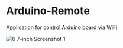 # Arduino-Remote
Application for control Arduino board via WiFi

![6 7-inch Screenshot 1](https://github.com/KurKing/Arduino-Remote/assets/38764169/27eee6a7-ee12-473f-8fae-eef6e70f8900)
